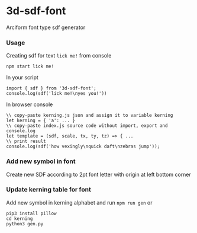 # 3d-sdf-font

Arciform font type sdf generator

### Usage
Creating sdf for text `lick me!` from console
```
npm start lick me!
```
In your script
```
import { sdf } from '3d-sdf-font';
console.log(sdf('lick me!\nyes you!'))
```
In browser console
```
\\ copy-paste kerning.js json and assign it to variable kerning
let kerning = { 'a': ... }
\\ copy-paste index.js source code without import, export and console.log
let template = (sdf, scale, tx, ty, tz) => { ...
\\ print result
console.log(sdf('how vexingly\nquick daft\nzebras jump'));
```

### Add new symbol in font
Create new SDF according to 2pt font letter with origin at left bottom corner

### Update kerning table for font
Add new symbol in kerning alphabet and run `npm run gen` or
```
pip3 install pillow
cd kerning
python3 gen.py
```
